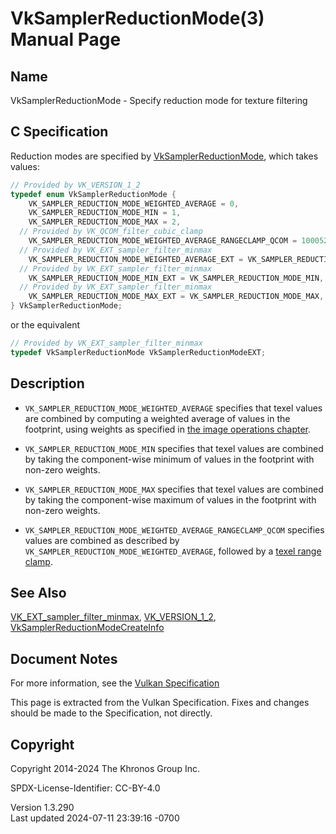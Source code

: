 # VkSamplerReductionMode(3) Manual Page

## Name

VkSamplerReductionMode - Specify reduction mode for texture filtering



## <a href="#_c_specification" class="anchor"></a>C Specification

Reduction modes are specified by
[VkSamplerReductionMode](https://registry.khronos.org/vulkan/specs/1.3-extensions/man/html/VkSamplerReductionMode.html), which takes
values:

``` c
// Provided by VK_VERSION_1_2
typedef enum VkSamplerReductionMode {
    VK_SAMPLER_REDUCTION_MODE_WEIGHTED_AVERAGE = 0,
    VK_SAMPLER_REDUCTION_MODE_MIN = 1,
    VK_SAMPLER_REDUCTION_MODE_MAX = 2,
  // Provided by VK_QCOM_filter_cubic_clamp
    VK_SAMPLER_REDUCTION_MODE_WEIGHTED_AVERAGE_RANGECLAMP_QCOM = 1000521000,
  // Provided by VK_EXT_sampler_filter_minmax
    VK_SAMPLER_REDUCTION_MODE_WEIGHTED_AVERAGE_EXT = VK_SAMPLER_REDUCTION_MODE_WEIGHTED_AVERAGE,
  // Provided by VK_EXT_sampler_filter_minmax
    VK_SAMPLER_REDUCTION_MODE_MIN_EXT = VK_SAMPLER_REDUCTION_MODE_MIN,
  // Provided by VK_EXT_sampler_filter_minmax
    VK_SAMPLER_REDUCTION_MODE_MAX_EXT = VK_SAMPLER_REDUCTION_MODE_MAX,
} VkSamplerReductionMode;
```

or the equivalent

``` c
// Provided by VK_EXT_sampler_filter_minmax
typedef VkSamplerReductionMode VkSamplerReductionModeEXT;
```

## <a href="#_description" class="anchor"></a>Description

- `VK_SAMPLER_REDUCTION_MODE_WEIGHTED_AVERAGE` specifies that texel
  values are combined by computing a weighted average of values in the
  footprint, using weights as specified in <a
  href="https://registry.khronos.org/vulkan/specs/1.3-extensions/html/vkspec.html#textures-unnormalized-to-integer"
  target="_blank" rel="noopener">the image operations chapter</a>.

- `VK_SAMPLER_REDUCTION_MODE_MIN` specifies that texel values are
  combined by taking the component-wise minimum of values in the
  footprint with non-zero weights.

- `VK_SAMPLER_REDUCTION_MODE_MAX` specifies that texel values are
  combined by taking the component-wise maximum of values in the
  footprint with non-zero weights.

- `VK_SAMPLER_REDUCTION_MODE_WEIGHTED_AVERAGE_RANGECLAMP_QCOM` specifies
  values are combined as described by
  `VK_SAMPLER_REDUCTION_MODE_WEIGHTED_AVERAGE`, followed by a <a
  href="https://registry.khronos.org/vulkan/specs/1.3-extensions/html/vkspec.html#textures-texel-range-clamp"
  target="_blank" rel="noopener">texel range clamp</a>.

## <a href="#_see_also" class="anchor"></a>See Also

[VK_EXT_sampler_filter_minmax](https://registry.khronos.org/vulkan/specs/1.3-extensions/man/html/VK_EXT_sampler_filter_minmax.html),
[VK_VERSION_1_2](https://registry.khronos.org/vulkan/specs/1.3-extensions/man/html/VK_VERSION_1_2.html),
[VkSamplerReductionModeCreateInfo](https://registry.khronos.org/vulkan/specs/1.3-extensions/man/html/VkSamplerReductionModeCreateInfo.html)

## <a href="#_document_notes" class="anchor"></a>Document Notes

For more information, see the <a
href="https://registry.khronos.org/vulkan/specs/1.3-extensions/html/vkspec.html#VkSamplerReductionMode"
target="_blank" rel="noopener">Vulkan Specification</a>

This page is extracted from the Vulkan Specification. Fixes and changes
should be made to the Specification, not directly.

## <a href="#_copyright" class="anchor"></a>Copyright

Copyright 2014-2024 The Khronos Group Inc.

SPDX-License-Identifier: CC-BY-4.0

Version 1.3.290  
Last updated 2024-07-11 23:39:16 -0700
